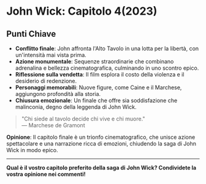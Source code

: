 # John Wick: Capitolo 4(2023)

## Punti Chiave

- **Conflitto finale**: John affronta l'Alto Tavolo in una lotta per la libertà, con un'intensità mai vista prima.
- **Azione monumentale**: Sequenze straordinarie che combinano adrenalina e bellezza cinematografica, culminando in uno scontro epico.
- **Riflessione sulla vendetta**: Il film esplora il costo della violenza e il desiderio di redenzione.
- **Personaggi memorabili**: Nuove figure, come Caine e il Marchese, aggiungono profondità alla storia.
- **Chiusura emozionale**: Un finale che offre sia soddisfazione che malinconia, degno della leggenda di John Wick.

> "Chi siede al tavolo decide chi vive e chi muore."  
> — Marchese de Gramont

**Opinione**: Il capitolo finale è un trionfo cinematografico, che unisce azione spettacolare e una narrazione ricca di emozioni, chiudendo la saga di John Wick in modo epico.

---

**Qual è il vostro capitolo preferito della saga di John Wick? Condividete la vostra opinione nei commenti!**